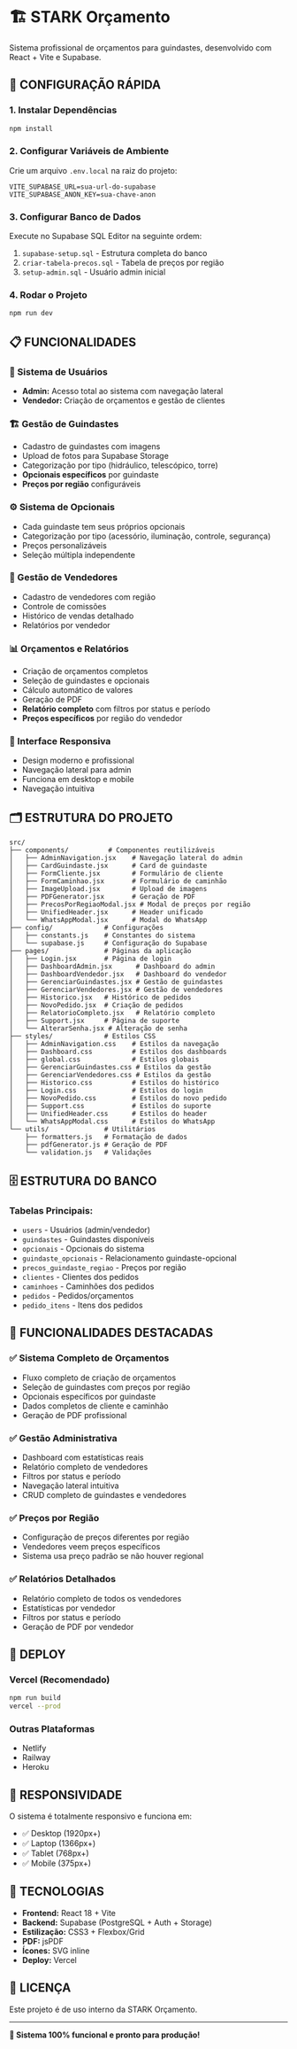 # 🏗️ STARK Orçamento

Sistema profissional de orçamentos para guindastes, desenvolvido com React + Vite e Supabase.

## 🚀 **CONFIGURAÇÃO RÁPIDA**

### **1. Instalar Dependências**
```bash
npm install
```

### **2. Configurar Variáveis de Ambiente**
Crie um arquivo `.env.local` na raiz do projeto:
```env
VITE_SUPABASE_URL=sua-url-do-supabase
VITE_SUPABASE_ANON_KEY=sua-chave-anon
```

### **3. Configurar Banco de Dados**
Execute no Supabase SQL Editor na seguinte ordem:
1. `supabase-setup.sql` - Estrutura completa do banco
2. `criar-tabela-precos.sql` - Tabela de preços por região
3. `setup-admin.sql` - Usuário admin inicial

### **4. Rodar o Projeto**
```bash
npm run dev
```

## 📋 **FUNCIONALIDADES**

### **👤 Sistema de Usuários**
- **Admin:** Acesso total ao sistema com navegação lateral
- **Vendedor:** Criação de orçamentos e gestão de clientes

### **🏗️ Gestão de Guindastes**
- Cadastro de guindastes com imagens
- Upload de fotos para Supabase Storage
- Categorização por tipo (hidráulico, telescópico, torre)
- **Opcionais específicos** por guindaste
- **Preços por região** configuráveis

### **⚙️ Sistema de Opcionais**
- Cada guindaste tem seus próprios opcionais
- Categorização por tipo (acessório, iluminação, controle, segurança)
- Preços personalizáveis
- Seleção múltipla independente

### **👥 Gestão de Vendedores**
- Cadastro de vendedores com região
- Controle de comissões
- Histórico de vendas detalhado
- Relatórios por vendedor

### **📊 Orçamentos e Relatórios**
- Criação de orçamentos completos
- Seleção de guindastes e opcionais
- Cálculo automático de valores
- Geração de PDF
- **Relatório completo** com filtros por status e período
- **Preços específicos** por região do vendedor

### **📱 Interface Responsiva**
- Design moderno e profissional
- Navegação lateral para admin
- Funciona em desktop e mobile
- Navegação intuitiva

## 🗂️ **ESTRUTURA DO PROJETO**

```
src/
├── components/          # Componentes reutilizáveis
│   ├── AdminNavigation.jsx    # Navegação lateral do admin
│   ├── CardGuindaste.jsx      # Card de guindaste
│   ├── FormCliente.jsx        # Formulário de cliente
│   ├── FormCaminhao.jsx       # Formulário de caminhão
│   ├── ImageUpload.jsx        # Upload de imagens
│   ├── PDFGenerator.jsx       # Geração de PDF
│   ├── PrecosPorRegiaoModal.jsx # Modal de preços por região
│   ├── UnifiedHeader.jsx      # Header unificado
│   └── WhatsAppModal.jsx      # Modal do WhatsApp
├── config/             # Configurações
│   ├── constants.js    # Constantes do sistema
│   └── supabase.js     # Configuração do Supabase
├── pages/              # Páginas da aplicação
│   ├── Login.jsx       # Página de login
│   ├── DashboardAdmin.jsx      # Dashboard do admin
│   ├── DashboardVendedor.jsx   # Dashboard do vendedor
│   ├── GerenciarGuindastes.jsx # Gestão de guindastes
│   ├── GerenciarVendedores.jsx # Gestão de vendedores
│   ├── Historico.jsx   # Histórico de pedidos
│   ├── NovoPedido.jsx  # Criação de pedidos
│   ├── RelatorioCompleto.jsx   # Relatório completo
│   ├── Support.jsx     # Página de suporte
│   └── AlterarSenha.jsx # Alteração de senha
├── styles/             # Estilos CSS
│   ├── AdminNavigation.css    # Estilos da navegação
│   ├── Dashboard.css          # Estilos dos dashboards
│   ├── global.css             # Estilos globais
│   ├── GerenciarGuindastes.css # Estilos da gestão
│   ├── GerenciarVendedores.css # Estilos da gestão
│   ├── Historico.css          # Estilos do histórico
│   ├── Login.css              # Estilos do login
│   ├── NovoPedido.css         # Estilos do novo pedido
│   ├── Support.css            # Estilos do suporte
│   ├── UnifiedHeader.css      # Estilos do header
│   └── WhatsAppModal.css      # Estilos do WhatsApp
└── utils/              # Utilitários
    ├── formatters.js   # Formatação de dados
    ├── pdfGenerator.js # Geração de PDF
    └── validation.js   # Validações
```

## 🗄️ **ESTRUTURA DO BANCO**

### **Tabelas Principais:**
- `users` - Usuários (admin/vendedor)
- `guindastes` - Guindastes disponíveis
- `opcionais` - Opcionais do sistema
- `guindaste_opcionais` - Relacionamento guindaste-opcional
- `precos_guindaste_regiao` - Preços por região
- `clientes` - Clientes dos pedidos
- `caminhoes` - Caminhões dos pedidos
- `pedidos` - Pedidos/orçamentos
- `pedido_itens` - Itens dos pedidos

## 🎯 **FUNCIONALIDADES DESTACADAS**

### **✅ Sistema Completo de Orçamentos**
- Fluxo completo de criação de orçamentos
- Seleção de guindastes com preços por região
- Opcionais específicos por guindaste
- Dados completos de cliente e caminhão
- Geração de PDF profissional

### **✅ Gestão Administrativa**
- Dashboard com estatísticas reais
- Relatório completo de vendedores
- Filtros por status e período
- Navegação lateral intuitiva
- CRUD completo de guindastes e vendedores

### **✅ Preços por Região**
- Configuração de preços diferentes por região
- Vendedores veem preços específicos
- Sistema usa preço padrão se não houver regional

### **✅ Relatórios Detalhados**
- Relatório completo de todos os vendedores
- Estatísticas por vendedor
- Filtros por status e período
- Geração de PDF por vendedor

## 🚀 **DEPLOY**

### **Vercel (Recomendado)**
```bash
npm run build
vercel --prod
```

### **Outras Plataformas**
- Netlify
- Railway
- Heroku

## 📱 **RESPONSIVIDADE**

O sistema é totalmente responsivo e funciona em:
- ✅ Desktop (1920px+)
- ✅ Laptop (1366px+)
- ✅ Tablet (768px+)
- ✅ Mobile (375px+)

## 🔧 **TECNOLOGIAS**

- **Frontend:** React 18 + Vite
- **Backend:** Supabase (PostgreSQL + Auth + Storage)
- **Estilização:** CSS3 + Flexbox/Grid
- **PDF:** jsPDF
- **Ícones:** SVG inline
- **Deploy:** Vercel

## 📄 **LICENÇA**

Este projeto é de uso interno da STARK Orçamento.

---

**🎉 Sistema 100% funcional e pronto para produção!**

